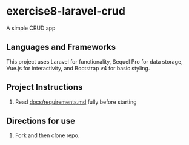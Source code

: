 # exercise8-laravel-crud

A simple CRUD app

## Languages and Frameworks

This project uses Laravel for functionality, Sequel Pro for data storage, Vue.js for interactivity, and Bootstrap v4 for basic styling.

## Project Instructions

1. Read [docs/requirements.md](https://github.com/bootcamp-s19/exercise8-laravel-crud/blob/master/docs/requirements.md) fully before starting

## Directions for use

1. Fork and then clone repo.
